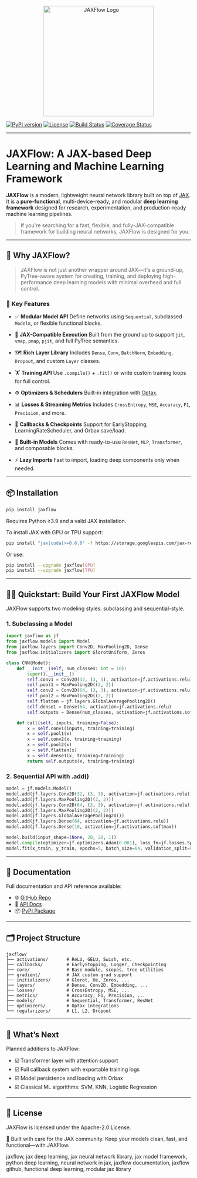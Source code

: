 
<p align="center">
  <img src="jaxflow/resources/logo.png" alt="JAXFlow Logo" width="300"/>
</p>

[![PyPI version](https://img.shields.io/pypi/v/jaxflow)](https://pypi.org/project/jaxflow/)
[![License](https://img.shields.io/pypi/l/jaxflow)](https://github.com/mthd98/JAXFlow/blob/main/LICENSE)
[![Build Status](https://img.shields.io/github/actions/workflow/status/mthd98/JAXFlow/ci.yml?branch=main)](https://github.com/mthd98/JAXFlow/actions)
[![Coverage Status](https://img.shields.io/codecov/c/github/mthd98/JAXFlow)](https://codecov.io/gh/mthd98/JAXFlow)


---

# JAXFlow: A JAX-based Deep Learning and Machine Learning  Framework

**JAXFlow** is a modern, lightweight neural network library built on top of [JAX](https://github.com/google/jax). It is a **pure-functional**, multi-device-ready, and modular **deep learning framework** designed for research, experimentation, and production-ready machine learning pipelines.

> If you're searching for a fast, flexible, and fully-JAX-compatible framework for building neural networks, JAXFlow is designed for you.

---

## 🚀 Why JAXFlow?

> JAXFlow is not just another wrapper around JAX—it's a ground-up, PyTree-aware system for creating, training, and deploying high-performance deep learning models with minimal overhead and full control.

### 🔑 Key Features

* ✅ **Modular Model API**
  Define networks using `Sequential`, subclassed `Model`s, or flexible functional blocks.

* 🦮 **JAX-Compatible Execution**
  Built from the ground up to support `jit`, `vmap`, `pmap`, `pjit`, and full PyTree semantics.

* 🗺 **Rich Layer Library**
  Includes `Dense`, `Conv`, `BatchNorm`, `Embedding`, `Dropout`, and custom `Layer` classes.

* 🏋️ **Training API**
  Use `.compile()` + `.fit()` or write custom training loops for full control.

* ⚙️ **Optimizers & Schedulers**
  Built-in integration with [Optax](https://github.com/deepmind/optax).

* 📊 **Losses & Streaming Metrics**
  Includes `CrossEntropy`, `MSE`, `Accuracy`, `F1`, `Precision`, and more.

* 📂 **Callbacks & Checkpoints**
  Support for EarlyStopping, LearningRateScheduler, and Orbax save/load.

* 🧠 **Built-in Models**
  Comes with ready-to-use `ResNet`, `MLP`, `Transformer`, and composable blocks.

* ⚡ **Lazy Imports**
  Fast to import, loading deep components only when needed.

---

## 📦 Installation

```bash
pip install jaxflow
```

Requires Python ≥3.9 and a valid JAX installation.

To install JAX with GPU or TPU support:

```bash
pip install "jax[cuda]>=0.6.0" -f https://storage.googleapis.com/jax-releases/jax_cuda_releases.html
```

Or use:

```bash
pip install --upgrade jaxflow[GPU]
pip install --upgrade jaxflow[TPU]
```

---

## 🧑‍💻 Quickstart: Build Your First JAXFlow Model

JAXFlow supports two modeling styles: subclassing and sequential-style.

### 1. Subclassing a Model

```python
import jaxflow as jf
from jaxflow.models import Model
from jaxflow.layers import Conv2D, MaxPooling2D, Dense
from jaxflow.initializers import GlorotUniform, Zeros

class CNN(Model):
    def __init__(self, num_classes: int = 10):
        super().__init__()
        self.conv1 = Conv2D(32, (3, 3), activation=jf.activations.relu)
        self.pool1 = MaxPooling2D((2, 2))
        self.conv2 = Conv2D(64, (3, 3), activation=jf.activations.relu)
        self.pool2 = MaxPooling2D((2, 2))
        self.flatten = jf.layers.GlobalAveragePooling2D()
        self.dense1 = Dense(64, activation=jf.activations.relu)
        self.outputs = Dense(num_classes, activation=jf.activations.softmax)

    def call(self, inputs, training=False):
        x = self.conv1(inputs, training=training)
        x = self.pool1(x)
        x = self.conv2(x, training=training)
        x = self.pool2(x)
        x = self.flatten(x)
        x = self.dense1(x, training=training)
        return self.outputs(x, training=training)
```

### 2. Sequential API with .add()

```python
model = jf.models.Model()
model.add(jf.layers.Conv2D(32, (3, 3), activation=jf.activations.relu))
model.add(jf.layers.MaxPooling2D((2, 2)))
model.add(jf.layers.Conv2D(64, (3, 3), activation=jf.activations.relu))
model.add(jf.layers.MaxPooling2D((2, 2)))
model.add(jf.layers.GlobalAveragePooling2D())
model.add(jf.layers.Dense(64, activation=jf.activations.relu))
model.add(jf.layers.Dense(10, activation=jf.activations.softmax))

model.build(input_shape=(None, 28, 28, 1))
model.compile(optimizer=jf.optimizers.Adam(0.001), loss_fn=jf.losses.SparseCategoricalCrossentropy())
model.fit(x_train, y_train, epochs=5, batch_size=64, validation_split=0.1)
```

---

## 📖 Documentation

Full documentation and API reference available:

* 🌐 [GitHub Repo](https://github.com/mthd98/JAXFlow)
* 📘 [API Docs](https://mthd98.github.io/JAXFlow/)
* 📦 [PyPI Package](https://pypi.org/project/jaxflow/)

---

## 🗂️ Project Structure

```
jaxflow/
├── activations/       # ReLU, GELU, Swish, etc.
├── callbacks/         # EarlyStopping, Logger, Checkpointing
├── core/              # Base module, scopes, tree utilities
├── gradient/          # JAX custom grad support
├── initializers/      # Glorot, He, Zeros, ...
├── layers/            # Dense, Conv2D, Embedding, ...
├── losses/            # CrossEntropy, MSE, ...
├── metrics/           # Accuracy, F1, Precision, ...
├── models/            # Sequential, Transformer, ResNet
├── optimizers/        # Optax integrations
└── regularizers/      # L1, L2, Dropout
```

---

## 🔮 What’s Next

Planned additions to JAXFlow:

* ☑️ Transformer layer with attention support
* ☑️ Full callback system with exportable training logs
* ☑️ Model persistence and loading with Orbax
* ☑️ Classical ML algorithms: SVM, KNN, Logistic Regression

---

## 📄 License

JAXFlow is licensed under the Apache-2.0 License.

💖 Built with care for the JAX community. Keep your models clean, fast, and functional—with JAXFlow.

jaxflow, jax deep learning, jax neural network library, jax model framework, python deep learning, neural network in jax, jaxflow documentation, jaxflow github, functional deep learning, modular jax library
